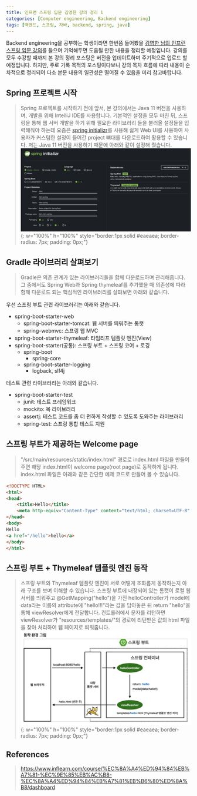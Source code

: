 ```yaml
---
title: 인프런 스프링 입문 김영한 강의 정리 1
categories: [Computer engineering, Backend engineering]
tags: [백엔드, 스프링, 자바, backend, spring, java]
---
```


Backend engineering을 공부하는 학생이라면 한번쯤 들어봤을 [김영한 님의 인프런 스프링 입문 강의](https://www.inflearn.com/course/%EC%8A%A4%ED%94%84%EB%A7%81-%EC%9E%85%EB%AC%B8-%EC%8A%A4%ED%94%84%EB%A7%81%EB%B6%80%ED%8A%B8/dashboard)를 들으며 기억해두면 도움될 만한 내용을 정리할 예정입니다. 강의를 모두 수강할 때까지 본 강의 정리 포스팅은 버전을 업데이트하며 주기적으로 업로드 할 예정입니다. 하지만, 주로 기록 목적의 포스팅이다보니 강의 목차 흐름에 따라 내용이 순차적으로 정리되어 다소 본문 내용의 일관성은 떨어질 수 있음을 미리 참고바랍니다. 

## Spring 프로젝트 시작
> Spring 프로젝트를 시작하기 전에 앞서, 본 강의에서는 Java 11 버전을 사용하며, 개발을 위해 IntelliJ IDE를 사용합니다. 기본적인 설정을 모두 마친 뒤, 스프링을 통해 웹 서버 개발을 하기 위해 필요한 라이브러리 들을 불러올 설정들을 입력해줘야 하는데 요즘은 [spring initializr](https://start.spring.io/)를 사용해 쉽게 Web UI를 사용하여 사용자가 커스텀한 설정이 들어간 project 뼈대를 다운로드하여 활용할 수 있습니다. 저는 Java 11 버전을 사용하기 때문에 아래와 같이 설정해 줬습니다.
![1](/assets/img/intro_to_spring/1/1.png){: w="100%" h="100%" style="border:1px solid #eaeaea; border-radius: 7px; padding: 0px;"}

## Gradle 라이브러리 살펴보기
> Gradle은 의존 관계가 있는 라이브러리들을 함께 다운로드하며 관리해줍니다. 그 중에서도 Spring Web과 Spring thymeleaf를 추가했을 때 의존성에 따라 함께 다운로드 되는 핵심적인 라이브러리를 살펴보면 아래와 같습니다.  
   
우선 스프링 부트 관련 라이브러리는 아래와 같습니다.  

* spring-boot-starter-web
    * spring-boot-starter-tomcat: 웹 서버를 띄워주는 톰캣
    * spring-webmvc: 스프링 웹 MVC
* spring-boot-starter-thymeleaf: 타임리프 템플릿 엔진(View)
* spring-boot-starter(공통): 스프링 부트 + 스프링 코어 + 로깅
    * spring-boot
        * spring-core
    * spring-boot-starter-logging
        * logback, slf4j   

테스트 관련 라이브러리는 아래와 같습니다.
* spring-boot-starter-test
    * junit: 테스트 프레임워크
    * mockito: 목 라이브러리
    * assertj: 테스트 코드를 좀 더 편하게 작성할 수 있도록 도와주는 라이브러리
    * spring-test: 스프링 통합 테스트 지원

## 스프링 부트가 제공하는 Welcome page
> "/src/main/resources/static/index.html" 경로로 index.html 파일을 만들어주면 해당 index.html이 welcome page(root page)로 동작하게 됩니다. index.html 파일은 아래와 같은 간단한 예제 코드로 만들어 볼 수 있습니다.  

```html
<!DOCTYPE HTML>
<html>
<head>
    <title>Hello</title>
    <meta http-equiv="Content-Type" content="text/html; charset=UTF-8" />
</head>
<body>
Hello
<a href="/hello">hello</a>
</body>
</html>
```

## 스프링 부트 + Thymeleaf 템플릿 엔진 동작
> 스프링 부트와 Thymeleaf 템플릿 엔진이 서로 어떻게 조화롭게 동작하는지 아래 구조를 보며 이해할 수 있습니다. 스프링 부트에 내장되어 있는 톰캣이 로컬 웹 서버를 띄워주고 @GetMapping("hello")을 가진 helloController가 model에 data라는 이름의 attribute에 "hello!!!"라는 값을 담아놓은 뒤 return "hello"을 통해 viewResolver에게 전달합니다. 컨트롤러에서 문자를 리턴하면 viewResolver가 "resources/templates/"의 경로에 리턴받은 값의 html 파일을 찾아 처리하여 웹 페이지로 띄워줍니다.
![2](/assets/img/intro_to_spring/1/2.png){: w="100%" h="100%" style="border:1px solid #eaeaea; border-radius: 7px; padding: 0px;"}


## References
> https://www.inflearn.com/course/%EC%8A%A4%ED%94%84%EB%A7%81-%EC%9E%85%EB%AC%B8-%EC%8A%A4%ED%94%84%EB%A7%81%EB%B6%80%ED%8A%B8/dashboard